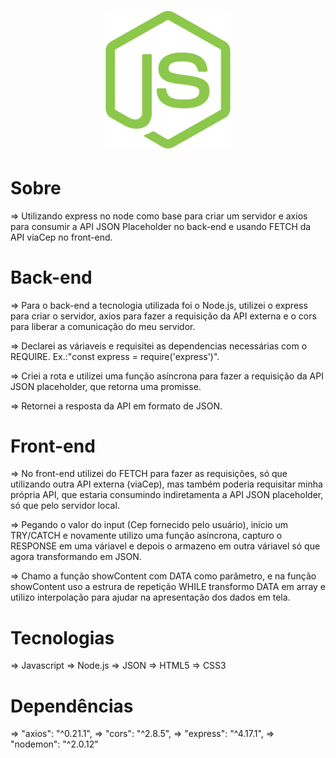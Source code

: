 <h1 align="center">
    <img alt="Node API" src="./assets/nodejs-icon.svg"  width="200px" >
</h1>


# Sobre

=> Utilizando express no node como base para criar um servidor e axios para consumir a API JSON Placeholder no back-end e usando FETCH da API viaCep no front-end.

# Back-end 

=> Para o back-end a tecnologia utilizada foi o Node.js, utilizei o express para criar o servidor, 
axios para fazer a requisição da API externa e o cors para liberar a comunicação do meu servidor.

=> Declarei as váriaveis e requisitei as dependencias necessárias com o REQUIRE. Ex.:"const express = require('express')".

=> Criei a rota e utilizei uma função asíncrona para fazer a requisição da API JSON placeholder, que retorna uma promisse.

=> Retornei a resposta da API em formato de JSON.

# Front-end 

=> No front-end utilizei do FETCH para fazer as requisições, só que utilizando outra API externa (viaCep), 
mas também poderia requisitar minha própria API, que estaria consumindo indiretamenta a API JSON placeholder, 
só que pelo servidor local.

=> Pegando o valor do input (Cep fornecido pelo usuário), inicio um TRY/CATCH e novamente utilizo uma função asíncrona, 
capturo o RESPONSE em uma váriavel e depois o armazeno em outra váriavel só que agora transformando em JSON.

=> Chamo a função showContent com DATA como parâmetro, e na função showContent uso a estrura de repetição WHILE transformo DATA em array e 
utilizo interpolação para ajudar na apresentação dos dados em tela.

# Tecnologias 

=> Javascript
=> Node.js
=> JSON
=> HTML5
=> CSS3


# Dependências

=>  "axios": "^0.21.1",
=>  "cors": "^2.8.5",
=>  "express": "^4.17.1",
=>  "nodemon": "^2.0.12"